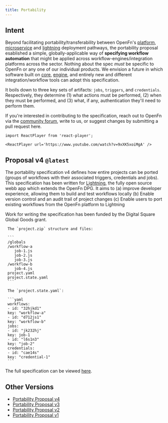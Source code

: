 ```yaml
---
title: Portability
---
```


## Intent

Beyond facilitating portability/transferability between OpenFn's
[platform](deploy/platform), [microservice](/documentation/microservice/home)
and
[lightning](https://docs.openfn.org/documentation/getting-started/integration-toolkit/#lightning-coming-soon)
deployment pathways, the portability proposal esablished a simple,
globally-applicable way of **specifying workflow automation** that might be
applied across workflow-engines/integration platforms across the sector. Nothing
about the spec _must_ be specific to OpenFn or any one of our individual
products. We envision a future in which software built on [core](deploy/diy),
[engine](deploy/diy), and entirely new and different integration/workflow tools
can adopt this specification.

It boils down to three key sets of artifacts: `jobs`, `triggers`, and
`credentials`. Respectively, they determine (1) what actions must be performed,
(2) when they must be performed, and (3) what, if any, authentication they'll
need to perform them.

If you're interested in contributing to the specification, reach out to OpenFn
via the [community forum](https://community.openfn.org), write to us, or suggest
changes by submitting a pull request here.

```mdx-code-block
import ReactPlayer from 'react-player';

<ReactPlayer url='https://www.youtube.com/watch?v=9xXK5xoiMgA' />
```

## Proposal v4 `@latest`

The portability specification v4 defines how entire projects can be ported
(groups of workflows with their associated triggers, credentials and jobs). This
specification has been written for
[Lightning](https://docs.openfn.org/documentation/getting-started/integration-toolkit/#lightning-coming-soon),
the fully open source webb app which extends the OpenFn DPG. It aims to (a)
improve developer experience, allowing them to build and test workflows locally
(b) Enable version control and an audit trail of project changes (c) Enable
users to port existing workflows from the OpenFn platform to Lightning

Work for writing the specification has been funded by the Digital Square Global
Goods grant.

     The `project.zip` structure and files:

     ```
     /globals
     /workflow-a
        job-1.js
        job-2.js
        job-3.js
     /workflow-b
        job-4.js
     project.yaml
     project.state.yaml
     ```

     The `project.state.yaml`:

     ```yaml
     workflows:
     - id: "32hjkd1"
     key: "workflow-a"
     - id: "d712js1"
     key: "workflow-b"
     jobs:
     - id: "jk232hj"
     key: job-1
     - id: "l6s1n3"
     key: "job-2"
     credentials:
     - id: "cae14s"
     key: "credential-1"
     ```

The full specification can be viewed
[here](https://github.com/OpenFn/projects-as-code).

## Other Versions

- [Portability Proposal v4](https://github.com/OpenFn/projects-as-code)
- [Portability Proposal v3](portability-versions#proposal-v3)
- [Portability Proposal v2](portability-versions#proposal-v2)
- [Portability Proposal v1](portability-versions#proposal-v1)
